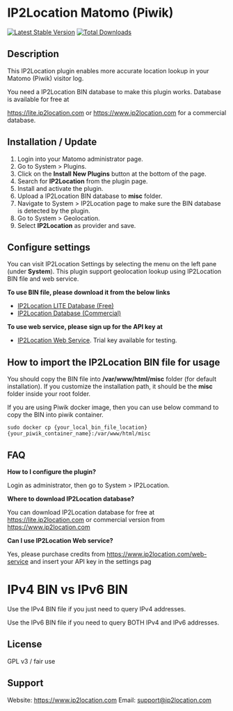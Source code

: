 # IP2Location Matomo (Piwik)
[![Latest Stable Version](https://img.shields.io/packagist/v/ip2location/ip2location-piwik.svg)](https://packagist.org/packages/ip2location/ip2location-piwik)
[![Total Downloads](https://img.shields.io/packagist/dt/ip2location/ip2location-piwik.svg?style=flat-square)](https://packagist.org/packages/ip2location/ip2location-piwik)

## Description

This IP2Location plugin enables more accurate location lookup in your Matomo (Piwik) visitor log.

You need a IP2Location BIN database to make this plugin works. Database is available for free at

https://lite.ip2location.com or https://www.ip2location.com for a commercial database.



## Installation / Update

1. Login into your Matomo administrator page.
2. Go to System > Plugins.
3. Click on the **Install New Plugins** button at the bottom of the page.
4. Search for **IP2Location** from the plugin page.
5. Install and activate the plugin.
6. Upload a IP2Location BIN database to **misc** folder. 
7. Navigate to System > IP2Location page to make sure the BIN database is detected by the plugin.
8. Go to System > Geolocation.
9. Select **IP2Location** as provider and save.




## Configure settings

You can visit IP2Location Settings by selecting the menu on the left pane (under **System**). This plugin support geolocation lookup using IP2Location BIN file and web service.

**To use BIN file, please download it from the below links**
* [IP2Location LITE Database (Free)](https://lite.ip2location.com)
* [IP2Location Database (Commercial)](https://www.ip2location.com)

**To use web service, please sign up for the API key at**
* [IP2Location Web Service](https://www.ip2location.com/web-service/ip2location). Trial key available for testing.

## How to import the IP2Location BIN file for usage
You should copy the BIN file into **/var/www/html/misc** folder (for default installation). If you customize the installation path, it should be the **misc** folder inside your root folder.

If you are using Piwik docker image, then you can use below command to copy the BIN into piwik container.
```
sudo docker cp {your_local_bin_file_location} {your_piwik_container_name}:/var/www/html/misc
```

## FAQ

__How to I configure the plugin?__

Login as administrator, then go to System > IP2Location.



__Where to download IP2Location database?__

You can download IP2Location database for free at https://lite.ip2location.com or commercial version from https://www.ip2location.com



__Can I use IP2Location Web service?__

Yes, please purchase credits from https://www.ip2location.com/web-service and insert your API key in the settings pag



IPv4 BIN vs IPv6 BIN
====================

Use the IPv4 BIN file if you just need to query IPv4 addresses.

Use the IPv6 BIN file if you need to query BOTH IPv4 and IPv6 addresses.


## License

GPL v3 / fair use



## Support
Website: https://www.ip2location.com
Email: support@ip2location.com
